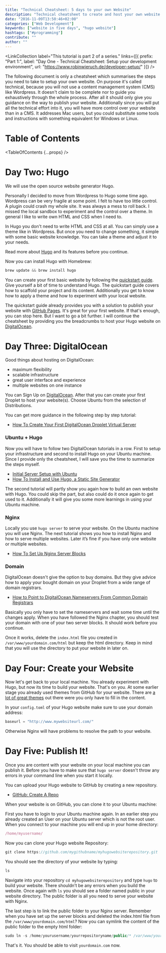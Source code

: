 ```yaml
---
title: "Technical Cheatsheet: 5 days to your own Website"
description: "Technical cheatsheet to create and host your own website in five days. You will learn how to use Hugo and DigitalOcean to publish your website online. Hugo is a static website generator to..."
date: "2016-11-09T13:50:46+02:00"
categories: ["Web Development"]
keywords: ["website in five days", "hugo website"]
hashtags: ["#programming"]
contribute: ""
author: ""
---
```


<Sponsorship />

<LinkCollection label="This tutorial is part 2 of a series." links={[{ prefix: "Part 1:", label: "Day One - Technical Cheatsheet: Setup your development environment", url: "https://www.robinwieruch.de/developer-setup/" }]} />

The following document is only a cheatsheet which summarises the steps you need to take to setup your own website. On purpose it's called technical, because you will not use a content management system (CMS) like Wordpress. It doesn't claim to be complete nor to guide you exhaustively through the whole process. After all it should only give you guidance on the way to publish your website. Additionally since you will put all the technical effort into it, you will have more control over your website than in a CMS. It addresses Mac users, but you could substitute some tools and instructions with something equivalent for Windows or Linux.

# Table of Contents

<TableOfContents {...props} />

# Day Two: Hugo

We will use the open source website generator Hugo.

Personally I decided to move from Wordpress to Hugo some time ago. Wordpress can be very fragile at some point. I felt to have too little control. A plugin could crash my whole site. It was always a mess to roll back. I missed the local sandbox to experiment and the control over a theme. In general I like to write own HTML and CSS when I need to.

In Hugo you don't need to write HTML and CSS at all. You can simply use a theme like in Wordpress. But once you need to change something, it simple with some basic website knowledge. You can take a theme and adjust it to your needs.

Read more about [Hugo](https://gohugo.io/) and its features before you continue.

Now you can install Hugo with Homebrew:

```javascript
brew update && brew install hugo
```

You can create your first basic website by following the [quickstart guide](https://gohugo.io/overview/quickstart/). Give yourself a bit of time to understand Hugo. The quickstart guide covers how to scaffold your project and its content. Additionally you get to know how to apply a theme and how to experiment with your local website.

The quickstart guide already provides you with a solution to publish your website with [GitHub Pages](https://pages.github.com/). It's great for your first website. If that's enough, you can stop here. But I want to go a bit further. I will continue the cheatsheet by providing you the breadcrumbs to host your Hugo website on [DigitalOcean](https://m.do.co/c/fb27c90322f3).

# Day Three: DigitalOcean

Good things about hosting on DigitalOcean:

* maximum flexibility
* scalable infrastructure
* great user interface and experience
* multiple websites on one instance

You can Sign Up on [DigitalOcean](https://m.do.co/c/fb27c90322f3). After that you can create your first Droplet to host your website(s). Choose Ubuntu from the selection of Distributions.

You can get more guidance in the following step by step tutorial:

* [How To Create Your First DigitalOcean Droplet Virtual Server](https://www.digitalocean.com/community/tutorials/how-to-create-your-first-digitalocean-droplet-virtual-server)

### Ubuntu + Hugo

Now you will have to follow two DigitalOcean tutorials in a row. First to setup your infrastructure and second to install Hugo on your Ubuntu machine. Since I provide only the cheatsheet, I will save you the time to summarize the steps myself.

* [Initial Server Setup with Ubuntu](https://www.digitalocean.com/community/tutorials/initial-server-setup-with-ubuntu-14-04)
* [How To Install and Use Hugo, a Static Site Generator](https://www.digitalocean.com/community/tutorials/how-to-install-and-use-hugo-a-static-site-generator-on-ubuntu-14-04)

The second tutorial will partly show you again how to build an own website with Hugo. You could skip the part, but also could do it once again to get used to it. Additionally it will give you some more learnings in using your Ubuntu machine.

### Nginx

Locally you use `hugo server` to serve your website. On the Ubuntu machine you will use Nginx. The next tutorial shows you how to install Nginx and how to serve multiple websites. Later it’s fine if you have only one website or multiple websites.

* [How To Set Up Nginx Server Blocks](https://www.digitalocean.com/community/tutorials/how-to-set-up-nginx-server-blocks-virtual-hosts-on-ubuntu-14-04-lts)

### Domain

DigitalOcean doesn't give the option to buy domains. But they give advice how to apply your bought domain on your Droplet from a wide range of domain registrars.

* [How to Point to DigitalOcean Nameservers From Common Domain Registrars](https://www.digitalocean.com/community/tutorials/how-to-point-to-digitalocean-nameservers-from-common-domain-registrars)

Basically you only have to set the nameservers and wait some time until the changes apply. When you have followed the Nginx chapter, you should test your domain with one of your two server blocks. It should work before you continue.

Once it works, delete the `index.html` file you created in `/var/www/yourdomain.com/html` but keep the html directory. Keep in mind that you will use the directory to put your website in later on.

# Day Four: Create your Website

Now let's get back to your local machine. You already experiment with Hugo, but now its time to build your website. That's on you. At some earlier stage you already used themes from GitHub for your website. There are [a lot of great themes](http://themes.gohugo.io/) out there were you only have to fill in the content.

In your `config.toml` of your Hugo website make sure to use your domain address:

```javascript
baseurl = "http://www.mywebsiteurl.com/"
```

Otherwise Nginx will have problems to resolve the path to your website.

# Day Five: Publish It!

Once you are content with your website on your local machine you can publish it. Before you have to make sure that `hugo server` doesn't throw any errors in your command line when you start it locally.

You can upload your Hugo website to GitHub by creating a new repository.

* [GitHub: Create A Repo](https://help.github.com/articles/create-a-repo/)

When your website is on GitHub, you can clone it to your Ubuntu machine:

First you have to login to your Ubuntu machine again. In an earlier step you already created an User on your Ubuntu server which is not the root user. When you connect to your machine you will end up in your home directory:

```javascript
/home/myusername/
```

Now you can clone your Hugo website Repository:

```javascript
git clone https://github.com/mygithubname/myhugowebsiterepository.git
```

You should see the directory of your website by typing:

```javascript
ls
```

Navigate into your repository `cd myhugowebsiterepository` and type `hugo` to build your website. There shouldn’t be any errors when you build the website. Once again with `ls` you should see a folder named public in your website directory. The public folder is all you need to serve your website with Nginx.

The last step is to link the public folder to your Nginx server. Remember when you have set up the server blocks and deleted the index.html file from the `/var/www/yourdomain.com/html`? Now you can symlink the content of the public folder to the empty html folder:

```javascript
sudo ln -s /home/yourusername/yourrepositoryname/public/* /var/www/yourdomain.com/html
```

That's it. You should be able to visit `yourdomain.com` now.
